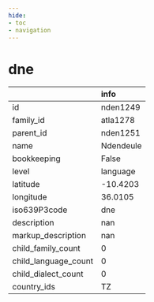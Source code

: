 ```yaml
---
hide:
- toc
- navigation
---
```

# dne
|                      | info      |
|:---------------------|:----------|
| id                   | nden1249  |
| family_id            | atla1278  |
| parent_id            | nden1251  |
| name                 | Ndendeule |
| bookkeeping          | False     |
| level                | language  |
| latitude             | -10.4203  |
| longitude            | 36.0105   |
| iso639P3code         | dne       |
| description          | nan       |
| markup_description   | nan       |
| child_family_count   | 0         |
| child_language_count | 0         |
| child_dialect_count  | 0         |
| country_ids          | TZ        |